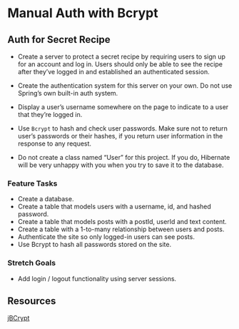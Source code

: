 # Manual Auth with Bcrypt

## Auth for Secret Recipe

- Create a server to protect a secret recipe by requiring users to sign up for an account and log in. Users should 
only be able to see the recipe after they’ve logged in and established an authenticated session.

- Create the authentication system for this server on your own. Do not use Spring’s own built-in auth system.

- Display a user’s username somewhere on the page to indicate to a user that they’re logged in.

- Use `Bcrypt` to hash and check user passwords. Make sure not to return user’s passwords or their hashes, if you 
return user information in the response to any request.

- Do not create a class named “User” for this project. If you do, Hibernate will be very unhappy with you when you 
try to save it to the database.

### Feature Tasks

- Create a database.
- Create a table that models users with a username, id, and hashed password.
- Create a table that models posts with a postId, userId and text content.
- Create a table with a 1-to-many relationship between users and posts.
- Authenticate the site so only logged-in users can see posts.
- Use Bcrypt to hash all passwords stored on the site.

### Stretch Goals

- Add login / logout functionality using server sessions.

## Resources

[jBCrypt](https://www.mindrot.org/projects/jBCrypt/)